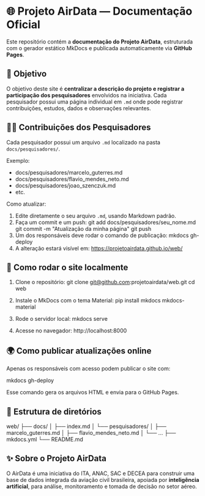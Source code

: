 
🌐 Projeto AirData — Documentação Oficial
=========================================

Este repositório contém a **documentação do Projeto AirData**, estruturada com o gerador estático MkDocs e publicada automaticamente via **GitHub Pages**.

📌 Objetivo
-----------
O objetivo deste site é **centralizar a descrição do projeto e registrar a participação dos pesquisadores** envolvidos na iniciativa. Cada pesquisador possui uma página individual em `.md` onde pode registrar contribuições, estudos, dados e observações relevantes.

🧑‍🔬 Contribuições dos Pesquisadores
-------------------------------------
Cada pesquisador possui um arquivo `.md` localizado na pasta `docs/pesquisadores/`.

Exemplo:
- docs/pesquisadores/marcelo_guterres.md
- docs/pesquisadores/flavio_mendes_neto.md
- docs/pesquisadores/joao_szenczuk.md
- etc.

Como atualizar:
1. Edite diretamente o seu arquivo `.md`, usando Markdown padrão.
2. Faça um commit e um push:
   git add docs/pesquisadores/seu_nome.md
   git commit -m "Atualização da minha página"
   git push
3. Um dos responsáveis deve rodar o comando de publicação:
   mkdocs gh-deploy
4. A alteração estará visível em:
   https://projetoairdata.github.io/web/

🚀 Como rodar o site localmente
-------------------------------
1. Clone o repositório:
   git clone git@github.com:projetoairdata/web.git
   cd web

2. Instale o MkDocs com o tema Material:
   pip install mkdocs mkdocs-material

3. Rode o servidor local:
   mkdocs serve

4. Acesse no navegador:
   http://localhost:8000

🌍 Como publicar atualizações online
------------------------------------
Apenas os responsáveis com acesso podem publicar o site com:

   mkdocs gh-deploy

Esse comando gera os arquivos HTML e envia para o GitHub Pages.

📁 Estrutura de diretórios
---------------------------
web/
├── docs/
│   ├── index.md
│   └── pesquisadores/
│       ├── marcelo_guterres.md
│       ├── flavio_mendes_neto.md
│       └── ...
├── mkdocs.yml
└── README.md

✨ Sobre o Projeto AirData
--------------------------
O AirData é uma iniciativa do ITA, ANAC, SAC e DECEA para construir uma base de dados integrada da aviação civil brasileira, apoiada por **inteligência artificial**, para análise, monitoramento e tomada de decisão no setor aéreo.

